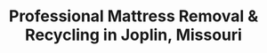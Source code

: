 ---
layout: location.njk
title: "Professional Mattress Removal & Recycling in Joplin, Missouri"
metaDescription: "Expert mattress pickup in rebuilt Joplin, MO. Over 1 million mattresses recycled nationwide. Next-day service for Tri-State Route 66 region "
permalink: /mattress-removal/missouri/joplin/
state: "Missouri"
stateSlug: "missouri"
city: "Joplin"
citySlug: "joplin"
zip: "64801"
latitude: 37.0842
longitude: -94.5133
tier: 2
population: 53956
businessLicense: "MO-JOP-2025-001"
pricing:
  oneItem: 125
  twoItems: 155
  threeItems: 180
  isPopular: twoItems
serviceArea: "Joplin, Missouri and surrounding Tri-State region communities"
neighborhoods: [
  {
    "name": "Downtown Joplin",
    "zipCodes": ["64801"]
  },
  {
    "name": "Roanoke",
    "zipCodes": ["64801"]
  },
  {
    "name": "Oak Pointe",
    "zipCodes": ["64802"]
  },
  {
    "name": "Silver Creek",
    "zipCodes": ["64802"]
  },
  {
    "name": "Cedar Ridge",
    "zipCodes": ["64803"]
  },
  {
    "name": "Briarbrook",
    "zipCodes": ["64801"]
  },
  {
    "name": "Sunnyvale",
    "zipCodes": ["64802"]
  },
  {
    "name": "Stone's Corner",
    "zipCodes": ["64803"]
  },
  {
    "name": "Twin Hills",
    "zipCodes": ["64804"]
  },
  {
    "name": "Northpark Area",
    "zipCodes": ["64803"]
  },
  {
    "name": "Freeman Health District",
    "zipCodes": ["64804"]
  },
  {
    "name": "Historic Route 66 Corridor",
    "zipCodes": ["64801"]
  },
  {
    "name": "Spring River District",
    "zipCodes": ["64802"]
  },
  {
    "name": "Cunningham Park Area",
    "zipCodes": ["64801"]
  },
  {
    "name": "Ewert Park District",
    "zipCodes": ["64801"]
  },
  {
    "name": "TAMKO Industrial Area",
    "zipCodes": ["64804"]
  }
]
zipCodes: [
  "64801",
  "64802",
  "64803",
  "64804"
]
recyclingPartners: [
  "Tri-State Regional Processing",
  "Missouri Southwest Environmental Services",
  "Ozark Scrap Metal Recovery",
  "Regional Foam Recycling Network"
]
nearbyCities: [
  {
    "name": "Springfield",
    "slug": "springfield",
    "distance": 68,
    "isSuburb": false
  },
  {
    "name": "Kansas City",
    "slug": "kansas-city",
    "distance": 140,
    "isSuburb": false
  },
  {
    "name": "St. Louis",
    "slug": "st-louis", 
    "distance": 290,
    "isSuburb": false
  }
]
reviews:
  count: 278
  featured:
    - text: "After the 2011 tornado, we rebuilt with higher standards everywhere - including waste disposal choices. This company's documented recycling process aligns with our community's commitment to responsible rebuilding. Professional pickup from our new Twin Hills home."
      author: "Sarah Johnson"
      neighborhood: "Twin Hills"
    - text: "Route 66 memorabilia shop needed old display mattresses removed for tourism season. Team understood downtown historic district logistics, worked around Main Street foot traffic efficiently. Great service supporting our heritage tourism business."
      author: "Mike Thompson"
      neighborhood: "Historic Route 66 Corridor"
    - text: "Healthcare worker at Freeman - needed quick pickup between shifts. Reliable service, fair pricing."
      author: "Jennifer R."
      neighborhood: "Roanoke"
faqs:
  - question: "How does eco-friendly mattress recycling work in Joplin?"
    answer: "We've recycled over 1 million mattresses nationwide through certified facilities. Your Joplin mattress components become steel for construction, foam for carpet padding, and fabric for insulation - documented recycling supporting Missouri's environmental goals and Tri-State region sustainability."
  - question: "Do you serve all Joplin neighborhoods and the Tri-State region?"
    answer: "Yes, complete coverage from downtown Route 66 corridor to Freeman Health District, Twin Hills to Oak Pointe developments. We serve the entire Joplin metro area and surrounding Missouri, Kansas, and Oklahoma communities within 40 miles."
  - question: "What makes your service better than Republic Services bulk pickup?"
    answer: "While Republic Services handles Joplin's municipal waste collection, we guarantee recycling through our nationwide network. Our specialized process supports the community's post-tornado rebuilding values of quality, sustainability, and responsible resource use."
  - question: "Can you handle Joplin's post-tornado construction challenges?"
    answer: "Absolutely. Our team regularly works with both historic Route 66 properties and modern post-2011 construction. We navigate everything from downtown heritage district requirements to new subdivision access protocols with equal expertise."
  - question: "What's included in your $125 service for Joplin?"
    answer: "Complete service: curbside pickup, transportation to certified recycling facilities, and documented environmental compliance. No hidden fees for Tri-State region coverage or specialized eco-processing requirements."
  - question: "How quickly can you schedule pickup in Joplin?"
    answer: "Next-day service throughout Joplin metro area. We coordinate around Freeman Health shifts, TAMKO industrial schedules, and Route 66 tourism events that bring visitors to Main Street."
  - question: "Do you provide recycling documentation for Joplin businesses?"
    answer: "Yes, detailed recycling certificates showing exact disposal methods and facility locations. Essential for healthcare facilities, Route 66 tourism businesses, and companies requiring environmental compliance documentation."
  - question: "How does your service compare to regional transfer stations?"
    answer: "Regional facilities focus on general waste disposal. Our specialized mattress recycling process recovers 90%+ of materials, supporting Joplin's rebuilding values of quality construction and responsible resource management throughout the Tri-State region."

pageContent:
  heroDescription: "Professional mattress pickup and recycling serving Missouri's rebuilt Tri-State regional hub. Part of our nationwide network that has recycled over 1 million mattresses, with next-day service for Route 66 heritage communities."
  aboutService: "Need professional mattress removal in Joplin? We provide guaranteed recycling through our nationwide network that has processed over 1 million mattresses sustainably. Our service covers the entire Joplin metro area from Historic Route 66 corridor to modern Twin Hills developments built after the city's remarkable recovery. As Missouri's Tri-State regional hub serving 400,000 people within 40 miles, Joplin residents deserve eco-friendly disposal that matches the community's commitment to quality rebuilding and responsible resource management. Whether you're upgrading furniture in post-tornado constructed homes, managing inventory for Route 66 tourism businesses, or coordinating moves for healthcare workers at Freeman or Mercy facilities, we ensure your mattresses become valuable raw materials rather than landfill waste. Our regional service understands both Joplin's mining heritage and modern rebuilding standards."
  serviceAreasIntro: "From the historic Route 66 Main Street corridor to modern neighborhoods built stronger after 2011, our eco-friendly pickup reaches every household in Missouri's resilient Tri-State regional center:"
  regulationsCompliance: "Joplin residents benefit from Republic Services' comprehensive municipal waste management and established recycling programs at the West A Street drop-off center. However, Missouri lacks the mattress stewardship programs operating in California, Oregon, and Connecticut. While the city provides excellent general recycling services, specialized mattress recycling requires certified private services. Our documented sustainable disposal supports Joplin's post-tornado rebuilding values of quality construction and responsible resource management. With 54,000+ residents in a metro area serving three states, our eco-friendly approach offers the specialized recycling service that supports the community's commitment to building back better."
  environmentalImpact: "Our Joplin service connects to a nationwide recycling network that has diverted over 1 million mattresses from landfills. Each mattress generates approximately 75 pounds of steel for construction projects, 15 pounds of foam for carpet padding production, and fabric for insulation manufacturing. This circular economy approach supports Missouri's environmental goals while providing documentation that Freeman Health System, Route 66 tourism businesses, and environmentally conscious residents require. We partner with Tri-State regional processing facilities and Missouri scrap metal recovery networks, creating local economic value from Joplin's waste stream while supporting the community's commitment to quality rebuilding and regional sustainability leadership."
  howItWorksScheduling: "Next-day eco-friendly appointments throughout Joplin metro area. We coordinate around Freeman Health shift changes, TAMKO manufacturing schedules, and Route 66 heritage events that welcome visitors to Main Street."
  howItWorksService: "Professional environmental team provides curbside collection using eco-equipped vehicles. We handle historic Route 66 properties and post-tornado modern construction with equal expertise in sustainable practices and community rebuilding values."
  howItWorksDisposal: "Your mattress enters our documented recycling network where 90%+ of materials become new products. Steel components go to regional processing facilities, while foam supports manufacturing - complete environmental accountability supporting Joplin's Tri-State leadership in quality rebuilding."
  sidebarStats:
    mattressesRemoved: "6,847"
    nationwideRecycled: "1,000,000+"
---